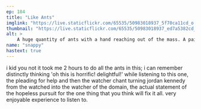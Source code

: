 ```yaml
---
ep: 184
title: "Like Ants"
imglink: "https://live.staticflickr.com/65535/50983018937_5f70ca11cd_o.jpg"
thumbnail: "https://live.staticflickr.com/65535/50983018937_ed7a5382cd_q.jpg"
alt: >
    A huge quantity of ants with a hand reaching out of the mass. A pair of eyes and a mouth are also just visible beside the hand.
name: "snappy"
hastext: true
---
```

i kid you not it took me 2 hours to do all the ants in this; i can remember distinctly thinking 'oh this is horrific! delightful!' while listening to this one, the pleading for help and then the watcher chant turning jordan kennedy from the watched into the watcher of the domain, the actual statement of the hopeless pursuit for the one thing that you think will fix it all. very enjoyable experience to listen to.